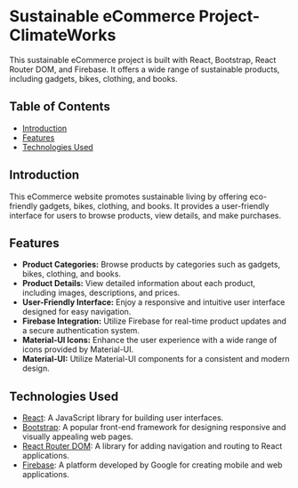# Sustainable eCommerce Project- ClimateWorks

This sustainable eCommerce project is built with React, Bootstrap, React Router DOM, and Firebase. It offers a wide range of sustainable products, including gadgets, bikes, clothing, and books.

## Table of Contents

- [Introduction](#introduction)
- [Features](#features)
- [Technologies Used](#technologies-used)


## Introduction

This eCommerce website promotes sustainable living by offering eco-friendly gadgets, bikes, clothing, and books. It provides a user-friendly interface for users to browse products, view details, and make purchases.

## Features

- **Product Categories:** Browse products by categories such as gadgets, bikes, clothing, and books.
- **Product Details:** View detailed information about each product, including images, descriptions, and prices.
- **User-Friendly Interface:** Enjoy a responsive and intuitive user interface designed for easy navigation.
- **Firebase Integration:** Utilize Firebase for real-time product updates and a secure authentication system.
- **Material-UI Icons:** Enhance the user experience with a wide range of icons provided by Material-UI.
- **Material-UI:** Utilize Material-UI components for a consistent and modern design.

## Technologies Used

- [React](https://reactjs.org/): A JavaScript library for building user interfaces.
- [Bootstrap](https://getbootstrap.com/): A popular front-end framework for designing responsive and visually appealing web pages.
- [React Router DOM](https://reactrouter.com/): A library for adding navigation and routing to React applications.
- [Firebase](https://firebase.google.com/): A platform developed by Google for creating mobile and web applications.

